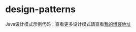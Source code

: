 # design-patterns

Java设计模式示例代码：查看更多设计模式请查看[我的博客地址](https://nanyiniu.github.io/categories/%E8%AE%BE%E8%AE%A1%E6%A8%A1%E5%BC%8F/)

